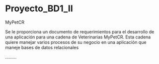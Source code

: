 # Proyecto_BD1_II
MyPetCR

  Se le proporciona un documento de requerimientos para el desarrollo de una aplicación
  para una cadena de Veterinarias MyPetCR. Esta cadena quiere manejar varios procesos de su
  negocio en una aplicación que maneje bases de datos relacionales

.........